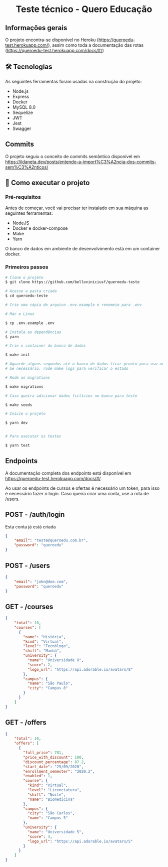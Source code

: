<h1 align="center">
  Teste técnico - Quero Educação
</h1>

## Informações gerais

O projeto encontra-se disponível no Heroku (https://queroedu-test.herokuapp.com/), assim como toda a documentação das rotas (https://queroedu-test.herokuapp.com/docs/#/)

## 🛠 Tecnologias

As seguintes ferramentas foram usadas na construção do projeto:

- Node.js
- Express
- Docker
- MySQL 8.0
- Sequelize
- JWT
- Jest
- Swagger

## Commits

O projeto seguiu o conceito de commits semântico disponível em https://ildaneta.dev/posts/entendo-a-import%C3%A2ncia-dos-commits-sem%C3%A2nticos/

## 🚀 Como executar o projeto

### Pré-requisitos

Antes de começar, você vai precisar ter instalado em sua máquina as seguintes ferramentas:
- NodeJS
- Docker e docker-compose
- Make
- Yarn

O banco de dados em ambiente de desenvolvimento está em um container docker.

### Primeiros passos

```bash
# Clone o projeto
$ git clone https://github.com/belloviniciusf/queroedu-teste

# Acesse a pasta criada
$ cd queroedu-teste

# Crie uma cópia do arquivo .env.example e renomeie para .env

# Mac e Linux

$ cp .env.example .env

# Instale as dependências
$ yarn

# Crie o container do banco de dados

$ make init

# Aguarde alguns segundos até o banco de dados ficar pronto para uso no container
# Se necessário, rode make logs para verificar o estado

# Rode as migrations

$ make migrations

# Caso queira adicionar dados fictícios no banco para teste

$ make seeds

# Inicie o projeto

$ yarn dev


# Para executar os testes

$ yarn test
```


## Endpoints

A documentação completa dos endpoints está disponível em https://queroedu-test.herokuapp.com/docs/#/.

Ao usar os endpoints de cursos e ofertas é necessário um token, para isso é necessário fazer o login. Caso queira criar uma conta, use a rota de /users.

## POST - /auth/login

Esta conta já está criada

```json
{
    "email": "teste@queroedu.com.br",
    "password": "queroedu"
}
```

## POST - /users

```json
{
    "email": "john@doe.com",
    "password": "queroedu"
}

```

## GET - /courses

```json
{
    "total": 10,
    "courses": [
      {
        "name": "História",
        "kind": "Virtual",
        "level": "Tecnólogo",
        "shift": "Manhã",
        "university": {
          "name": "Universidade 8",
          "score": 2,
          "logo_url": "https://api.adorable.io/avatars/8"
        },
        "campus": {
          "name": "São Paulo",
          "city": "Campus 8"
        }
      }
    ]
}
```

## GET - /offers

```json
{
    "total": 10,
    "offers": [
      {
        "full_price": 781,
        "price_with_discount": 100,
        "discount_percentage": 87.2,
        "start_date": "29/09/2020",
        "enrollment_semester": "2020.2",
        "enabled": 1,
        "course": {
          "kind": "Virtual",
          "level": "Licenciatura",
          "shift": "Noite",
          "name": "Biomedicina"
        },
        "campus": {
          "city": "São Carlos",
          "name": "Campus 5"
        },
        "university": {
          "name": "Universidade 5",
          "score": 4,
          "logo_url": "https://api.adorable.io/avatars/5"
        }
      }
    ]
}
```
